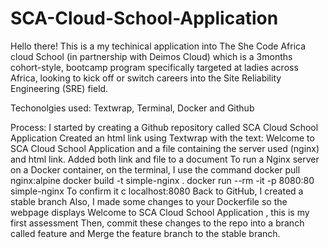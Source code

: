 # SCA-Cloud-School-Application

Hello there! This is a my techinical application into The She Code Africa cloud School (in partnership with Deimos Cloud) which is a 3months cohort-style, bootcamp program specifically targeted at ladies across Africa, looking to kick off or switch careers into the Site Reliability Engineering (SRE) field. 


Techonolgies used: Textwrap, Terminal, Docker and Github

Process: I started by creating a Github repository called SCA Cloud School Application
Created an html link using Textwrap with the text: Welcome to SCA Cloud School Application and a file containing the server used (nginx) and html link.
Added both link and file to a document
To run a Nginx server on a Docker container, on the terminal, I use the command
docker pull nginx:alpine
docker build -t simple-nginx .
docker run --rm -it -p 8080:80 simple-nginx
To confirm it c
localhost:8080
Back to GitHub, I created a stable branch
Also, I made some changes to your Dockerfile so the webpage displays Welcome to SCA Cloud School Application , this is my first assessment
Then, commit these changes to the repo into a branch called feature and Merge the feature branch to the stable branch.
